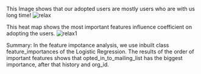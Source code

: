 


This Image shows that our adopted users are mostly users who are with us long time!
![relax](https://user-images.githubusercontent.com/77463436/151886432-c0717693-8f34-45cf-9af3-38bb9f93c97a.png)

This heat map shows the most important features influence coefficient on adopting the users.
![relax1](https://user-images.githubusercontent.com/77463436/151886576-2fbca246-d576-47f5-aa76-5bd71f3cb66e.png)


Summary:
In the feature impotance analysis, we use inbuilt class feature_importances of the Logistic Regression. The results of the order of important features shows that opted_in_to_mailing_list has the biggest importance, after that history	and org_id.
